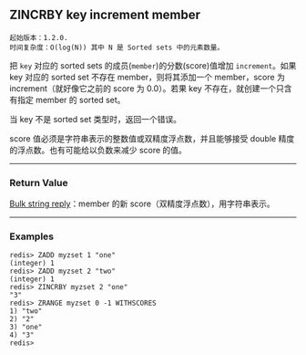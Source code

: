 ## ZINCRBY key increment member

    起始版本：1.2.0.
    时间复杂度：O(log(N)) 其中 N 是 Sorted sets 中的元素数量。

把 `key` 对应的 sorted sets 的成员(`member`)的分数(score)值增加 `increment`。如果 key 对应的 sorted set 不存在 member，则将其添加一个 member，score 为 increment（就好像它之前的 score 为 0.0）。若果 key 不存在，就创建一个只含有指定 member 的 sorted set。

当 key 不是 sorted set 类型时，返回一个错误。

score 值必须是字符串表示的整数值或双精度浮点数，并且能够接受 double 精度的浮点数。也有可能给以负数来减少 score 的值。

---

### Return Value

[Bulk string reply](../topics/protocol.md#resp-bulk-strings)：member 的新 score（双精度浮点数），用字符串表示。

---

### Examples

```
redis> ZADD myzset 1 "one"
(integer) 1
redis> ZADD myzset 2 "two"
(integer) 1
redis> ZINCRBY myzset 2 "one"
"3"
redis> ZRANGE myzset 0 -1 WITHSCORES
1) "two"
2) "2"
3) "one"
4) "3"
redis> 
```